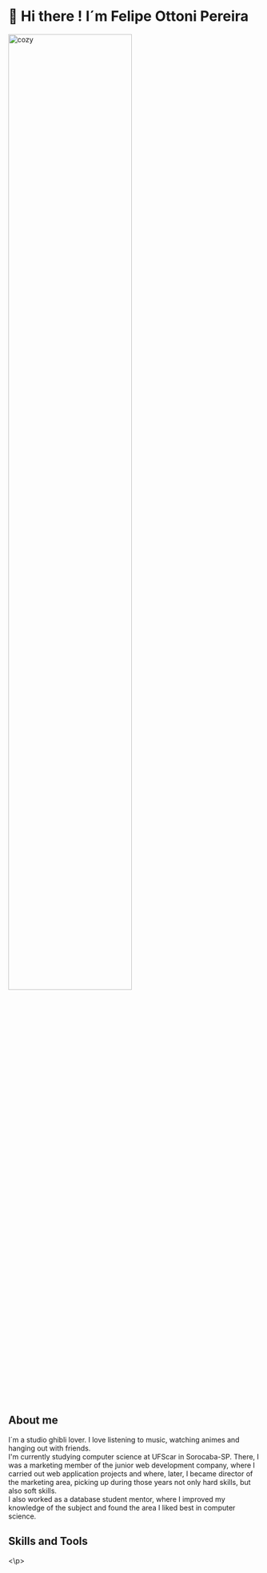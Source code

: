 # 👋 Hi there ! I´m Felipe Ottoni Pereira

<img src="gif 7.gif" style="width: 70%;" alt="cozy" />

## About me

I´m a studio ghibli lover. I love listening to music, watching animes and hanging out with friends.<br> I'm currently studying computer science at UFScar in Sorocaba-SP. There, I was a marketing member of the junior web development company, where I carried out web application projects and where, later, I became director of the marketing area, picking up during those years not only hard skills, but also soft skills. <br> I also worked as a database student mentor, where I improved my knowledge of the subject and found the area I liked best in computer science.

## Skills and Tools
<p>
 
<\p>
